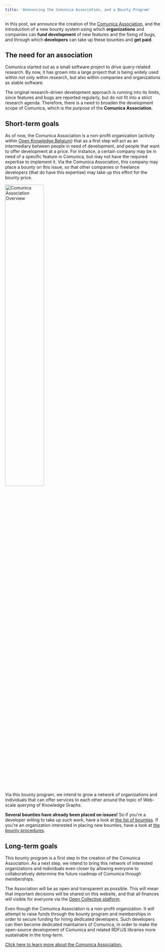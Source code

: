 ```yaml
---
title: 'Announcing the Comunica Association, and a Bounty Program'
---
```


In this post, we announce the creation of the [Comunica Association](/association/),
and the introduction of a new bounty system using which **organizations** and companies
can **fund development** of new features and the fixing of bugs,
and through which **developers** can take up these bounties and **get paid**.

<!-- excerpt-end -->

## The need for an association

Comunica started out as a small software project to drive query-related research.
By now, it has grown into a large project that is being widely used within not only within research,
but also within companies and organizations as stable software.

The original research-driven development approach is running into its limits,
since features and bugs are reported regularly, but do not fit into a strict research agenda.
Therefore, there is a need to broaden the development scope of Comunica,
which is the purpose of the **Comunica Association**.

## Short-term goals

As of now, the Comunica Association is a non-profit organization (activity within [Open Knowledge Belgium](https://openknowledge.be/))
that as a first step will act as an intermediary between people in need of development,
and people that want to offer development at a price.
For instance, a certain company may be in need of a specific feature in Comunica,
but may not have the required expertise to implement it.
Via the Comunica Association, this company may place a bounty on this issue,
so that other companies or freelance developers (that do have this expertise)
may take up this effort for the bounty price.

<div class="docs-intro-img">
  <img src="/img/association_overview.svg" alt="Comunica Association Overview" style="width:50%" \>
</div>

Via this bounty program, we intend to grow a network of organizations and individuals that
can offer services to each other around the topic of Web-scale querying of Knowledge Graphs.

**Several bounties have already been placed on issues!**
So if you're a developer willing to take up such work, have a look at [the list of bounties](/association/bounties/).
If you're an organization interested in placing new bounties, have a look at [the bounty procedures](/association/bounty_process/).

## Long-term goals

This bounty program is a first step in the creation of the Comunica Association.
As a next step, we intend to bring this network of interested organizations and individuals
even closer by allowing everyone to collaboratively determine the future roadmap of Comunica through memberships.

The Association will be as open and transparent as possible.
This will mean that important decisions will be shared on this website,
and that all finances will visible for everyone via the [Open Collective platform](https://opencollective.com/).

Even though the Comunica Association is a non-profit organization.
It will attempt to raise funds through the bounty program and memberships
in order to secure funding for hiring dedicated developers.
Such developers can then become dedicated maintainers of Comunica,
in order to make the open-source development of Comunica and related RDF/JS libraries more sustainable in the long-term.

[Click here to learn more about the Comunica Association.](/association/) 
